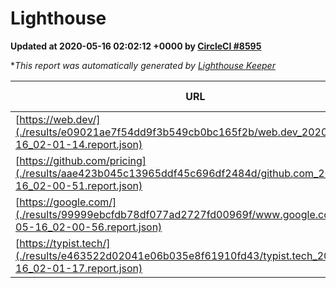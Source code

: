 
# Lighthouse

**Updated at 2020-05-16 02:02:12 +0000 by [CircleCI #8595](https://circleci.com/gh/ItinerisLtd/lighthouse-keeper-example/8595)**

**This report was automatically generated by [Lighthouse Keeper](https://github.com/itinerisltd/lighthouse-keeper)*

| URL | Performance | Accessibility | Best Practices | SEO | PWA | Updated At |
| --- | --- | --- | --- | --- | --- | --- |
| [https://web.dev/](./results/e09021ae7f54dd9f3b549cb0bc165f2b/web.dev_2020-05-16_02-01-14.report.json) | 0.96 | 1 | 1 | 0.99 | 1 | 2020-05-16T02:01:14.874Z |
| [https://github.com/pricing](./results/aae423b045c13965ddf45c696df2484d/github.com_2020-05-16_02-00-51.report.json) | 0.84 | 0.94 | 0.93 | 1 | 0.56 | 2020-05-16T02:00:51.329Z |
| [https://google.com/](./results/99999ebcfdb78df077ad2727fd00969f/www.google.com_2020-05-16_02-00-56.report.json) | 0.93 | 0.86 | 0.93 | 0.92 | 0.56 | 2020-05-16T02:00:56.151Z |
| [https://typist.tech/](./results/e463522d02041e06b035e8f61910fd43/typist.tech_2020-05-16_02-01-17.report.json) | 0.93 | 0.92 | 0.86 | 1 | 0.59 | 2020-05-16T02:01:17.884Z |
